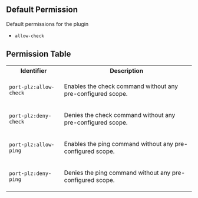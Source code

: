 ## Default Permission

Default permissions for the plugin

- `allow-check`

## Permission Table

<table>
<tr>
<th>Identifier</th>
<th>Description</th>
</tr>


<tr>
<td>

`port-plz:allow-check`

</td>
<td>

Enables the check command without any pre-configured scope.

</td>
</tr>

<tr>
<td>

`port-plz:deny-check`

</td>
<td>

Denies the check command without any pre-configured scope.

</td>
</tr>

<tr>
<td>

`port-plz:allow-ping`

</td>
<td>

Enables the ping command without any pre-configured scope.

</td>
</tr>

<tr>
<td>

`port-plz:deny-ping`

</td>
<td>

Denies the ping command without any pre-configured scope.

</td>
</tr>
</table>

